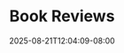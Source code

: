---
title: "Book Reviews"
description: "Reviews of things I've read."
date: "2025-08-21T12:04:09-08:00"
slug: "books"
---